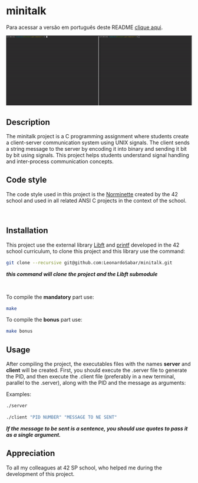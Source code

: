 # minitalk

Para acessar a versão em português deste README [clique aqui](https://github.com/LeonardoSabar/Minitalk/blob/master/README_pt_br.md).

<p align="center">
<img src="https://github.com/LeonardoSabar/Minitalk/blob/master/minitalk.gif" width="800px" alt="mandatory"/><br>
</p>

## Description

The minitalk project is a C programming assignment where students create a client-server communication system using UNIX signals. The client sends a string message to the server by encoding it into binary and sending it bit by bit using signals. This project helps students understand signal handling and inter-process communication concepts.

## Code style

The code style used in this project is the [Norminette](https://github.com/42School/norminette)
created by the 42 school and used in all related ANSI C projects in the context of the school.


<br>


## Installation

This project use the external library [Libft](https://github.com/LeonardoSabar/printf) and [printf]()
developed in the 42 school curriculum, to clone this project and this library use the command:

```sh
git clone --recursive git@github.com:LeonardoSabar/minitalk.git
```

**<em> this command will clone the project and the Libft submodule </em>**


</br>

To compile the **mandatory** part use:
```sh
make
```

To compile the **bonus** part use:

```sh
make bonus
```

## Usage

After compiling the project, the executables files with the names **server** and **client** will be created. First, you should execute the .server file to generate the PID, and then execute the .client file (preferably in a new terminal, parallel to the .server), along with the PID and the message as arguments:

Examples:

```sh
./server
```

```sh
./client "PID NUMBER" "MESSAGE TO NE SENT"
```

**<em> If the message to be sent is a sentence, you should use quotes to pass it as a single argument.</em>**

## Appreciation

To all my colleagues at 42 SP school, who helped me during the development of this project.
